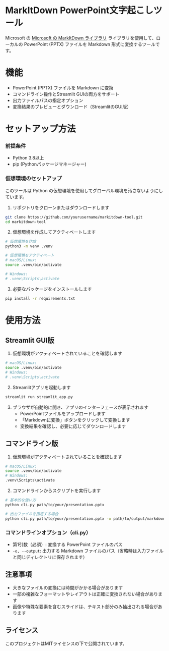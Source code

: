# MarkItDown PowerPoint文字起こしツール

Microsoft の [Microsoft の MarkItDown ライブラリ](https://github.com/microsoft/markitdown) ライブラリを使用して、ローカルの PowerPoint (PPTX) ファイルを Markdown 形式に変換するツールです。

# 機能

- PowerPoint (PPTX) ファイルを Markdown に変換
- コマンドライン操作とStreamlit GUIの両方をサポート
- 出力ファイルパスの指定オプション
- 変換結果のプレビューとダウンロード（StreamlitのGUI版）

# セットアップ方法

### 前提条件

- Python 3.8以上
- pip (Pythonパッケージマネージャー)

### 仮想環境のセットアップ

このツールは Python の仮想環境を使用してグローバル環境を汚さないようにしています。

1. リポジトリをクローンまたはダウンロードします

```bash
git clone https://github.com/yourusername/markitdown-tool.git
cd markitdown-tool
```

2. 仮想環境を作成してアクティベートします

```bash
# 仮想環境を作成
python3 -m venv .venv

# 仮想環境をアクティベート
# macOS/Linux:
source .venv/bin/activate

# Windows:
# .venv\Scripts\activate
```

3. 必要なパッケージをインストールします

```bash
pip install -r requirements.txt
```

# 使用方法

## Streamlit GUI版

1. 仮想環境がアクティベートされていることを確認します

```bash
# macOS/Linux:
source .venv/bin/activate
# Windows:
# .venv\Scripts\activate
```

2. Streamlitアプリを起動します

```bash
streamlit run streamlit_app.py
```

3. ブラウザが自動的に開き、アプリのインターフェースが表示されます
   - PowerPointファイルをアップロードします
   - 「Markdownに変換」ボタンをクリックして変換します
   - 変換結果を確認し、必要に応じてダウンロードします


## コマンドライン版

1. 仮想環境がアクティベートされていることを確認します

```bash
# macOS/Linux:
source .venv/bin/activate
# Windows:
.venv\Scripts\activate
```

2. コマンドラインからスクリプトを実行します

```bash
# 基本的な使い方
python cli.py path/to/your/presentation.pptx

# 出力ファイルを指定する場合
python cli.py path/to/your/presentation.pptx -o path/to/output/markdown.md
```

### コマンドラインオプション（cli.py）

- 第1引数（必須）: 変換する PowerPoint ファイルのパス
- `-o, --output`: 出力する Markdown ファイルのパス（省略時は入力ファイルと同じディレクトリに保存されます）

## 注意事項

- 大きなファイルの変換には時間がかかる場合があります
- 一部の複雑なフォーマットやレイアウトは正確に変換されない場合があります
- 画像や特殊な要素を含むスライドは、テキスト部分のみ抽出される場合があります

## ライセンス

このプロジェクトはMITライセンスの下で公開されています。
